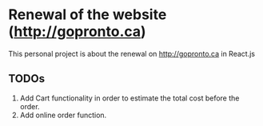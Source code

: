 # Renewal of the website (http://gopronto.ca)


This personal project is about the renewal on http://gopronto.ca in React.js

## TODOs

1. Add Cart functionality in order to estimate the total cost before the order.
2. Add online order function.
